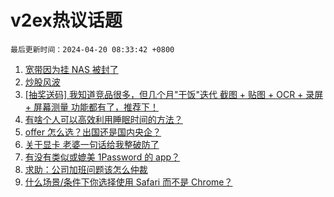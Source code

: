 # v2ex热议话题

`最后更新时间：2024-04-20 08:33:42 +0800`

1. [宽带因为挂 NAS 被封了](https://www.v2ex.com/t/1033800)
1. [炒股风波](https://www.v2ex.com/t/1033945)
1. [[抽奖送码] 我知道竞品很多，但几个月"干饭"迭代 截图 + 贴图 + OCR + 录屏 + 屏幕测量 功能都有了，推荐下！](https://www.v2ex.com/t/1033803)
1. [有啥个人可以高效利用睡眠时间的方法？](https://www.v2ex.com/t/1033796)
1. [offer 怎么选？出国还是国内央企？](https://www.v2ex.com/t/1033840)
1. [关于显卡 老婆一句话给我整破防了](https://www.v2ex.com/t/1033919)
1. [有没有类似或媲美 1Password 的 app？](https://www.v2ex.com/t/1033795)
1. [求助：公司加班问题该怎么仲裁](https://www.v2ex.com/t/1033844)
1. [什么场景/条件下你选择使用 Safari 而不是 Chrome？](https://www.v2ex.com/t/1033954)

